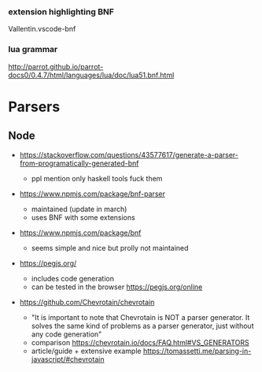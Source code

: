 ### extension highlighting BNF
Vallentin.vscode-bnf

### lua grammar
http://parrot.github.io/parrot-docs0/0.4.7/html/languages/lua/doc/lua51.bnf.html

# Parsers
## Node
- https://stackoverflow.com/questions/43577617/generate-a-parser-from-programatically-generated-bnf
    - ppl mention only haskell tools fuck them

- https://www.npmjs.com/package/bnf-parser
    - maintained (update in march)
    - uses BNF with some extensions

- https://www.npmjs.com/package/bnf
    - seems simple and nice but prolly not maintained

- https://pegjs.org/
    - includes code generation
    - can be tested in the browser https://pegjs.org/online

- https://github.com/Chevrotain/chevrotain
    - "It is important to note that Chevrotain is NOT a parser generator. It solves the same kind of problems as a parser generator, just without any code generation"
    - comparison https://chevrotain.io/docs/FAQ.html#VS_GENERATORS
    - article/guide + extensive example https://tomassetti.me/parsing-in-javascript/#chevrotain
